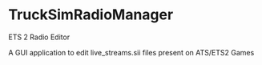 # TruckSimRadioManager
ETS 2 Radio Editor

A GUI application to edit live_streams.sii files present on ATS/ETS2 Games
